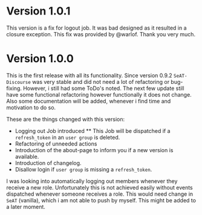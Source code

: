 # Version 1.0.1
This version is a fix for logout job. It was bad designed as it resulted in a closure exception. This fix was provided by @warlof. Thank you very much.

# Version 1.0.0
This is the first release with all its functionality. Since version 0.9.2 `SeAT-Discourse` was very stable and did not need a lot of refactoring or bug-fixing. However, i still had some ToDo's noted. The next few update still have some functional refactoring however functionally it does not change. Also some documentation will be added, whenever i find time and motivation to do so. 

These are the things changed with this version:

* Logging out Job introduced
** This Job will be dispatched if a `refresh_token` in an `user group` is deleted.
* Refactoring of unneeded actions
* Introduction of the about-page to inform you if a new version is available.
* Introduction of changelog.
* Disallow login if `user group` is missing a `refresh_token`.

I was looking into automatically logging out members whenever they receive a new role. Unfortunately this is not achieved easily without events dispatched whenever someone receives a role. This would need change in `SeAT` (vanilla), which i am not able to push by myself. This might be added to a later moment.

